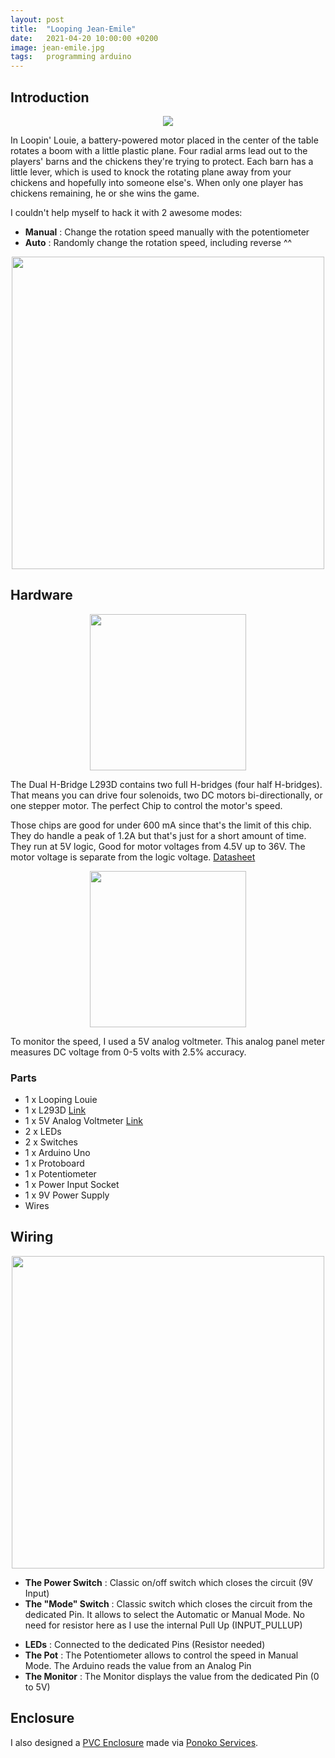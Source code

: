 ```yaml
---
layout: post
title:  "Looping Jean-Emile"
date:   2021-04-20 10:00:00 +0200
image: jean-emile.jpg
tags:   programming arduino
---
```

## Introduction ##
[<p align='center'><img src='https://img.youtube.com/vi/b-XIl642PzY/0.jpg'></p>](https://www.youtube.com/watch?v=b-XIl642PzY)

In Loopin' Louie, a battery-powered motor placed in the center of the table rotates a boom with a little plastic plane. Four radial arms lead out to the players' barns and the chickens they're trying to protect. Each barn has a little lever, which is used to knock the rotating plane away from your chickens and hopefully into someone else's. When only one player has chickens remaining, he or she wins the game.

I couldn't help myself to hack it with 2 awesome modes: 
* __Manual__ : Change the rotation speed manually with the potentiometer
* __Auto__ : Randomly change the rotation speed, including reverse ^^

<p align='center'><img src='https://raw.githubusercontent.com/PaulFinch/Databullsheet/master/Projects/Arduino/Looping_Jean-Emile/Images/Looping.jpg' width='500'></p>

## Hardware ##
<p align='center'><img src='https://raw.githubusercontent.com/PaulFinch/Databullsheet/master/Projects/Arduino/Looping_Jean-Emile/Images/L293D.png' width='250'></p>

The Dual H-Bridge L293D contains two full H-bridges (four half H-bridges). That means you can drive four solenoids, two DC motors bi-directionally, or one stepper motor. The perfect Chip to control the motor's speed.

Those chips are good for under 600 mA since that's the limit of this chip. They do handle a peak of 1.2A but that's just for a short amount of time. They run at 5V logic, Good for motor voltages from 4.5V up to 36V. The motor voltage is separate from the logic voltage. [Datasheet](https://www.sparkfun.com/datasheets/IC/SN754410.pdf)

<p align='center'><img src='https://raw.githubusercontent.com/PaulFinch/Databullsheet/master/Projects/Arduino/Looping_Jean-Emile/Images/Voltmeter.jpg' width='250'></p>

To monitor the speed, I used a 5V analog voltmeter. This analog panel meter measures DC voltage from 0-5 volts with 2.5% accuracy.

### Parts ###
* 1 x Looping Louie
* 1 x L293D [Link](https://www.sparkfun.com/products/315)
* 1 x 5V Analog Voltmeter [Link](https://www.sparkfun.com/products/10285)
* 2 x LEDs
* 2 x Switches
* 1 x Arduino Uno
* 1 x Protoboard
* 1 x Potentiometer
* 1 x Power Input Socket
* 1 x 9V Power Supply
* Wires

## Wiring ##
<p align='center'><img src='https://raw.githubusercontent.com/PaulFinch/Databullsheet/master/Projects/Arduino/Looping_Jean-Emile/Fritzing/Schematic.png' width='500'></p>

* __The Power Switch__ : Classic on/off switch which closes the circuit (9V Input)
* __The "Mode" Switch__ : Classic switch which closes the circuit from the dedicated Pin. It allows to select the Automatic or Manual Mode. No need for resistor here as I use the internal Pull Up (INPUT_PULLUP)</p>
* __LEDs__ : Connected to the dedicated Pins (Resistor needed)
* __The Pot__ : The Potentiometer allows to control the speed in Manual Mode. The Arduino reads the value from an Analog Pin
* __The Monitor__ : The Monitor displays the value from the dedicated Pin (0 to 5V)

## Enclosure ##
I also designed a [PVC Enclosure](https://github.com/PaulFinch/Databullsheet/blob/master/Projects/Arduino/Looping_Jean-Emile/Enclosure/Enclosure.svg) made via [Ponoko Services](https://www.ponoko.com).
